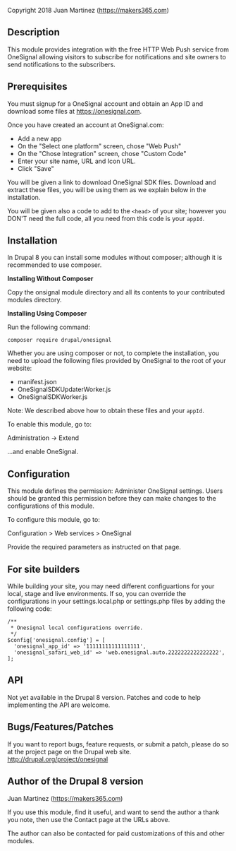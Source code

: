 Copyright 2018 Juan Martinez (https://makers365.com)

Description
-----------
This module provides integration with the free HTTP Web Push service from
OneSignal allowing visitors to subscribe for notifications and site owners to
send notifications to the subscribers.


Prerequisites
-------------
You must signup for a OneSignal account and obtain an App ID and download
some files at https://onesignal.com.

Once you have created an account at OneSignal.com:

* Add a new app
* On the "Select one platform" screen, chose "Web Push"
* On the "Chose Integration" screen, chose "Custom Code"
* Enter your site name, URL and Icon URL.
* Click "Save"

You will be given a link to download OneSignal SDK files. Download and extract
these files, you will be using them as we explain below in the installation.

You will be given also a code to add to the `<head>` of your site; however
you DON'T need the full code, all you need from this code is your `appId`.


Installation
------------
In Drupal 8 you can install some modules without composer; although it is
recommended to use composer.

**Installing Without Composer**

Copy the onsignal module directory and all its contents to your contributed
modules directory.

**Installing Using Composer**

Run the following command:
 
 `composer require drupal/onesignal`
 
Whether you are using composer or not, to complete the installation, you need
to upload the following files provided by OneSignal to the root of your
website:

* manifest.json
* OneSignalSDKUpdaterWorker.js
* OneSignalSDKWorker.js

Note: We described above how to obtain these files and your `appId`.

To enable this module, go to:

Administration -> Extend
 
...and enable OneSignal.

Configuration
-------------
This module defines the permission: Administer OneSignal settings. Users
should be granted this permission before they can make changes to the
configurations of this module.

To configure this module, go to:
 
Configuration > Web services > OneSignal

Provide the required parameters as instructed on that page.

For site builders
-----------------

While building your site, you may need different configuartions for your
local, stage and live environments. If so, you can override the
configurations in your settings.local.php or settings.php files by adding the
following code:

```
/**
 * Onesignal local configurations override.
 */
$config['onesignal.config'] = [
  'onesignal_app_id' => '11111111111111111',
  'onesignal_safari_web_id' => 'web.onesignal.auto.2222222222222222',
];

```

API
---
Not yet available in the Drupal 8 version. Patches and code to help
implementing the API are welcome.

Bugs/Features/Patches
---------------------
If you want to report bugs, feature requests, or submit a patch, please do
so at the project page on the Drupal web site.
http://drupal.org/project/onesignal


Author of the Drupal 8 version
------------------------------
Juan Martinez (https://makers365.com)

If you use this module, find it useful, and want to send the author a thank
you note, then use the Contact page at the URLs above.

The author can also be contacted for paid customizations of this and other
modules.
